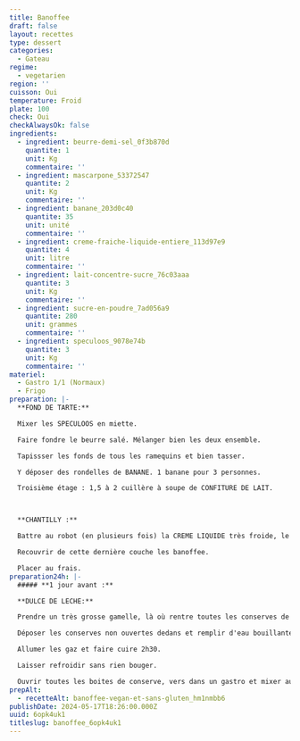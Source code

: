 ```yaml
---
title: Banoffee
draft: false
layout: recettes
type: dessert
categories:
  - Gateau
regime:
  - vegetarien
region: ''
cuisson: Oui
temperature: Froid
plate: 100
check: Oui
checkAlwaysOk: false
ingredients:
  - ingredient: beurre-demi-sel_0f3b870d
    quantite: 1
    unit: Kg
    commentaire: ''
  - ingredient: mascarpone_53372547
    quantite: 2
    unit: Kg
    commentaire: ''
  - ingredient: banane_203d0c40
    quantite: 35
    unit: unité
    commentaire: ''
  - ingredient: creme-fraiche-liquide-entiere_113d97e9
    quantite: 4
    unit: litre
    commentaire: ''
  - ingredient: lait-concentre-sucre_76c03aaa
    quantite: 3
    unit: Kg
    commentaire: ''
  - ingredient: sucre-en-poudre_7ad056a9
    quantite: 280
    unit: grammes
    commentaire: ''
  - ingredient: speculoos_9078e74b
    quantite: 3
    unit: Kg
    commentaire: ''
materiel:
  - Gastro 1/1 (Normaux)
  - Frigo
preparation: |-
  **FOND DE TARTE:**

  Mixer les SPECULOOS en miette. 

  Faire fondre le beurre salé. Mélanger bien les deux ensemble.

  Tapissser les fonds de tous les ramequins et bien tasser. 

  Y déposer des rondelles de BANANE. 1 banane pour 3 personnes.

  Troisième étage : 1,5 à 2 cuillère à soupe de CONFITURE DE LAIT.



  **CHANTILLY :** 

  Battre au robot (en plusieurs fois) la CREME LIQUIDE très froide, le MASCARPONE et le SUCRE.

  Recouvrir de cette dernière couche les banoffee.

  Placer au frais.
preparation24h: |-
  ##### **1 jour avant :**

  **DULCE DE LECHE:** 

  Prendre un très grosse gamelle, là où rentre toutes les conserves de lait concentré sucré.

  Déposer les conserves non ouvertes dedans et remplir d'eau bouillante. Utiliser un couvercle pour garder au chaud.

  Allumer les gaz et faire cuire 2h30.

  Laisser refroidir sans rien bouger.

  Ouvrir toutes les boites de conserve, vers dans un gastro et mixer au plongeur pour assouplir la confiture.
prepAlt:
  - recetteAlt: banoffee-vegan-et-sans-gluten_hm1nmbb6
publishDate: 2024-05-17T18:26:00.000Z
uuid: 6opk4uk1
titleslug: banoffee_6opk4uk1
---
```

